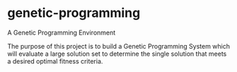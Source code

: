 genetic-programming
===================

A Genetic Programming Environment

The purpose of this project is to build a Genetic Programming System which will evaluate a large solution set to determine
the single solution that meets a desired optimal fitness criteria.
